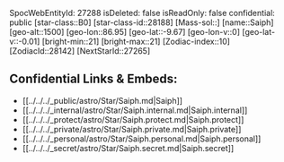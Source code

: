 ﻿---
location: [-9.67,-86.95,1500]
type: Star
tags:
- astro/Star

---
SpocWebEntityId: 27288
isDeleted: false
isReadOnly: false
confidential: public
[star-class::B0]
[star-class-id::28188]
[Mass-sol::]
[name::Saiph]
[geo-alt::1500]
[geo-lon::86.95]
[geo-lat::-9.67]
[geo-lon-v::0]
[geo-lat-v::-0.01]
[bright-min::21]
[bright-max::21]
[Zodiac-index::10]
[ZodiacId::28142]
[NextStarId::27265]



## Confidential Links & Embeds: 
- [[../../../_public/astro/Star/Saiph.md|Saiph]] 
- [[../../../_internal/astro/Star/Saiph.internal.md|Saiph.internal]] 
- [[../../../_protect/astro/Star/Saiph.protect.md|Saiph.protect]] 
- [[../../../_private/astro/Star/Saiph.private.md|Saiph.private]] 
- [[../../../_personal/astro/Star/Saiph.personal.md|Saiph.personal]] 
- [[../../../_secret/astro/Star/Saiph.secret.md|Saiph.secret]] 
